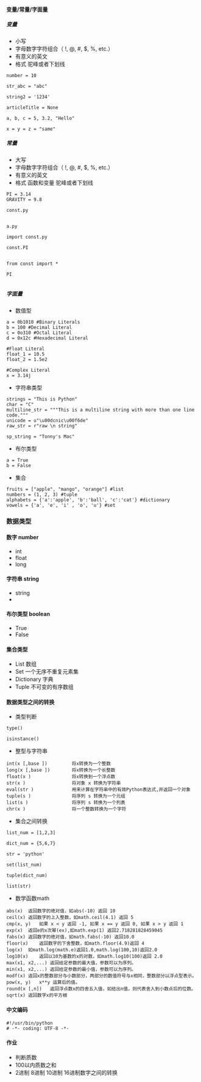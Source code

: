 #### 变量/常量/字面量 ####


##### 变量 #####

- 小写
- 字母数字字符组合（ !, @, #, $, %, etc.）
- 有意义的英文
- 格式 驼峰或者下划线

``` 
number = 10

str_abc = "abc"

string2 = '1234'

articleTitle = None

a, b, c = 5, 3.2, "Hello"

x = y = z = "same"

```
 


##### 常量 #####

- 大写
- 字母数字字符组合（ !, @, #, $, %, etc.） 
- 有意义的英文  
- 格式 函数和变量 驼峰或者下划线

```
PI = 3.14
GRAVITY = 9.8

const.py


a.py

import const.py

const.PI


from const import *

PI


```

##### 字面量 #####


- 数值型

```
a = 0b1010 #Binary Literals
b = 100 #Decimal Literal 
c = 0o310 #Octal Literal
d = 0x12c #Hexadecimal Literal

#Float Literal
float_1 = 10.5 
float_2 = 1.5e2

#Complex Literal 
x = 3.14j

``` 


- 字符串类型

```
strings = "This is Python"
char = "C"
multiline_str = """This is a multiline string with more than one line code."""
unicode = u"\u00dcnic\u00f6de"
raw_str = r"raw \n string"

sp_string = "Tonny's Mac"
```

- 布尔类型

```
a = True
b = False
```

- 集合

```
fruits = ["apple", "mango", "orange"] #list
numbers = (1, 2, 3) #tuple
alphabets = {'a':'apple', 'b':'ball', 'c':'cat'} #dictionary
vowels = {'a', 'e', 'i' , 'o', 'u'} #set
```

### 数据类型 ###


#### 数字 number ####

- int
- float
- long

#### 字符串 string ####
- string 
- 
#### 布尔类型 boolean ####
- True
- False 

#### 集合类型 ####

- List 数组
- Set 一个无序不重复元素集
- Dictionary 字典
- Tuple 不可变的有序数组

#### 数据类型之间的转换 ####

- 类型判断
```
type()

isinstance()
```

- 整型与字符串

```
int(x [,base ])         将x转换为一个整数  
long(x [,base ])        将x转换为一个长整数  
float(x )               将x转换到一个浮点数   
str(x )                 将对象 x 转换为字符串   
eval(str )              用来计算在字符串中的有效Python表达式,并返回一个对象  
tuple(s )               将序列 s 转换为一个元组  
list(s )                将序列 s 转换为一个列表  
chr(x )                 将一个整数转换为一个字符
```
- 集合之间转换

```
list_num = [1,2,3]

dict_num = {5,6,7}

str = 'python'

set(list_num)

tuple(dict_num)

list(str)

```
- 数学函数math

```
abs(x)	返回数字的绝对值，如abs(-10) 返回 10
ceil(x)	返回数字的上入整数，如math.ceil(4.1) 返回 5
cmp(x, y)	如果 x < y 返回 -1, 如果 x == y 返回 0, 如果 x > y 返回 1
exp(x)	返回e的x次幂(ex),如math.exp(1) 返回2.718281828459045
fabs(x)	返回数字的绝对值，如math.fabs(-10) 返回10.0
floor(x)	返回数字的下舍整数，如math.floor(4.9)返回 4
log(x)	如math.log(math.e)返回1.0,math.log(100,10)返回2.0
log10(x)	返回以10为基数的x的对数，如math.log10(100)返回 2.0
max(x1, x2,...)	返回给定参数的最大值，参数可以为序列。
min(x1, x2,...)	返回给定参数的最小值，参数可以为序列。
modf(x)	返回x的整数部分与小数部分，两部分的数值符号与x相同，整数部分以浮点型表示。
pow(x, y)	x**y 运算后的值。
round(x [,n])	返回浮点数x的四舍五入值，如给出n值，则代表舍入到小数点后的位数。
sqrt(x)	返回数字x的平方根
```

#### 中文编码 ####

```
#!/usr/bin/python
# -*- coding: UTF-8 -*-
```
#### 作业 ####

- 判断质数
- 100以内质数之和
- 2进制 8进制 10进制 16进制数字之间的转换
